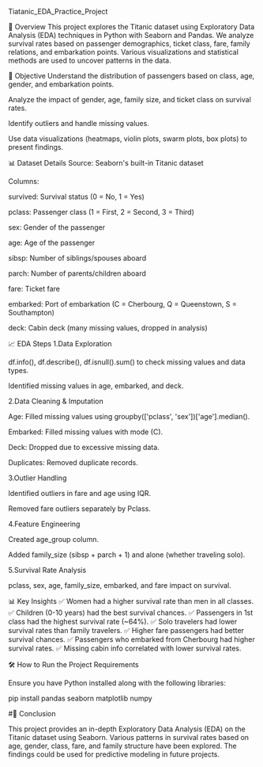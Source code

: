 Tiatanic_EDA_Practice_Project

📌 Overview
This project explores the Titanic dataset using Exploratory Data Analysis (EDA) techniques in Python with Seaborn and Pandas. We analyze survival rates based on passenger demographics, ticket class, fare, family relations, and embarkation points. Various visualizations and statistical methods are used to uncover patterns in the data.

🎯 Objective
Understand the distribution of passengers based on class, age, gender, and embarkation points.

Analyze the impact of gender, age, family size, and ticket class on survival rates.

Identify outliers and handle missing values.

Use data visualizations (heatmaps, violin plots, swarm plots, box plots) to present findings.

📊 Dataset Details
Source: Seaborn's built-in Titanic dataset

Columns:

survived: Survival status (0 = No, 1 = Yes)

pclass: Passenger class (1 = First, 2 = Second, 3 = Third)

sex: Gender of the passenger

age: Age of the passenger

sibsp: Number of siblings/spouses aboard

parch: Number of parents/children aboard

fare: Ticket fare

embarked: Port of embarkation (C = Cherbourg, Q = Queenstown, S = Southampton)

deck: Cabin deck (many missing values, dropped in analysis)

📈 EDA Steps
1.Data Exploration

df.info(), df.describe(), df.isnull().sum() to check missing values and data types.

Identified missing values in age, embarked, and deck.

2.Data Cleaning & Imputation

Age: Filled missing values using groupby(['pclass', 'sex'])['age'].median().

Embarked: Filled missing values with mode (C).

Deck: Dropped due to excessive missing data.

Duplicates: Removed duplicate records.

3.Outlier Handling

Identified outliers in fare and age using IQR.

Removed fare outliers separately by Pclass.

4.Feature Engineering

Created age_group column.

Added family_size (sibsp + parch + 1) and alone (whether traveling solo).

5.Survival Rate Analysis

pclass, sex, age, family_size, embarked, and fare impact on survival.

📊 Key Insights
✅ Women had a higher survival rate than men in all classes. ✅ Children (0-10 years) had the best survival chances. ✅ Passengers in 1st class had the highest survival rate (~64%). ✅ Solo travelers had lower survival rates than family travelers. ✅ Higher fare passengers had better survival chances. ✅ Passengers who embarked from Cherbourg had higher survival rates. ✅ Missing cabin info correlated with lower survival rates.

🛠 How to Run the Project
Requirements

Ensure you have Python installed along with the following libraries:

pip install pandas seaborn matplotlib numpy

#📜 Conclusion

This project provides an in-depth Exploratory Data Analysis (EDA) on the Titanic dataset using Seaborn. Various patterns in survival rates based on age, gender, class, fare, and family structure have been explored. The findings could be used for predictive modeling in future projects.
